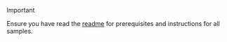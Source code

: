 > [!IMPORTANT]
> Ensure you have read the [readme](dotnet-sdk-azure-sample-readme) for prerequisites and instructions for all samples.